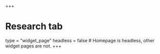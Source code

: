 +++
# Research tab
type = "widget_page"
headless = false  # Homepage is headless, other widget pages are not.
+++

